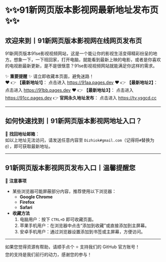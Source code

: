 # :sparkles::sparkles:91新网页版本影视网最新地址发布页:sparkles::sparkles:

## 欢迎来到丨**91新网页版本影视网在线网页发布页**

91新网页版本91se影视视频网站，这是一个能让你的影视生活变得精彩纷呈的地方。想象一下，一下班回家，打开电脑，就能看到最新上映的电影，或者是你喜欢的电视剧最新更新，是不是很惬意？91se影视视频网站就能满足你这样的需求。

✨ **重要提醒** ✨ 请立即收藏本页面，避免迷路！  
❤️ 👉 **【最新地址1】**： 点击进入 https://91aa.pages.dev
❤️ 👉 **【最新地址2】**： 点击进入 https://91bb.pages.dev 
❤️ 👉 **【最新地址3】**： 点击进入 https://91cc.pages.dev
👉 **官网永久地址发布**： 点击进入 https://tv.ysgcd.cc

---

## **如何快速找到丨91新网页版本影视网地址入口？**

📧 **找回地址邮箱**：  
如以上地址无法访问，请发送任意内容至 ` Dizhiok#gmail.com `（记得将`#`替换为`@`），即可获取最新地址。

---

## **91新网页版本影视网页发布入口丨温馨提醒您**

📌 **注意事项**  
- 某些浏览器可能屏蔽部分内容，推荐使用以下浏览器：  
  - **Google Chrome**  
  - **Firefox**  
  - **Safari**  
- **收藏方法**  
  1. 电脑用户：按下 `CTRL+D` 即可收藏页面。  
  2. 苹果手机用户：在浏览器中点击“添加到收藏”或直接添加到主屏幕。  
  3. 安卓手机用户：通过浏览器设置添加到书签或主屏幕，方便访问。

---

如果您觉得资源有帮助，请顺手点个 ⭐️ 支持我们的 GitHub 官方账号！  
您的支持是我们前行的动力，感谢您的参与！
